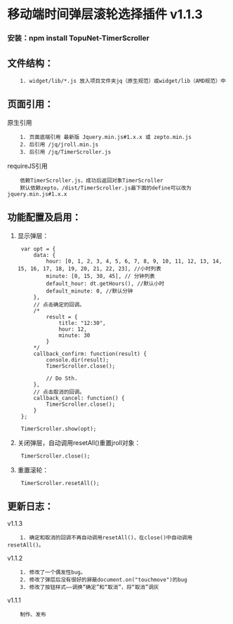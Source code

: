 # 移动端时间弹层滚轮选择插件 v1.1.3
### 安装：npm install TopuNet-TimerScroller

文件结构：
-------------
        1. widget/lib/*.js 放入项目文件夹jq（原生规范）或widget/lib（AMD规范）中

页面引用：
-------------
原生引用

        1. 页面底端引用 最新版 Jquery.min.js#1.x.x 或 zepto.min.js
        2. 后引用 /jq/jroll.min.js
        3. 后引用 /jq/TimerScroller.js

requireJS引用

        依赖TimerScroller.js，成功后返回对象TimerScroller
        默认依赖zepto，/dist/TimerScroller.js最下面的define可以改为jquery.min.js#1.x.x

功能配置及启用：
--------------
1. 显示弹层：

        var opt = {
            data: {
                hour: [0, 1, 2, 3, 4, 5, 6, 7, 8, 9, 10, 11, 12, 13, 14, 15, 16, 17, 18, 19, 20, 21, 22, 23], //小时列表
                minute: [0, 15, 30, 45], // 分钟列表
                default_hour: dt.getHours(), //默认小时
                default_minute: 0, //默认分钟
            },
            // 点击确定的回调。
            /*
                result = {
                    title: "12:30",
                    hour: 12,
                    minute: 30
                }
            */
            callback_confirm: function(result) {
                console.dir(result);
                TimerScroller.close();

                // Do Sth.
            },
            // 点击取消的回调。
            callback_cancel: function() {
                TimerScroller.close();
            }
        };

        TimerScroller.show(opt);

2. 关闭弹层，自动调用resetAll()重置jroll对象：
        
        TimerScroller.close();

3. 重置滚轮：

        TimerScroller.resetAll();

更新日志：
-------------
v1.1.3

        1. 确定和取消的回调不再自动调用resetAll()，在close()中自动调用resetAll()。

v1.1.2

        1. 修改了一个偶发性bug。
        2. 修改了弹层后没有很好的屏蔽document.on("touchmove")的bug
        3. 修改了按钮样式——调换“确定”和“取消”，将“取消”调灰

v1.1.1

        制作、发布
        
